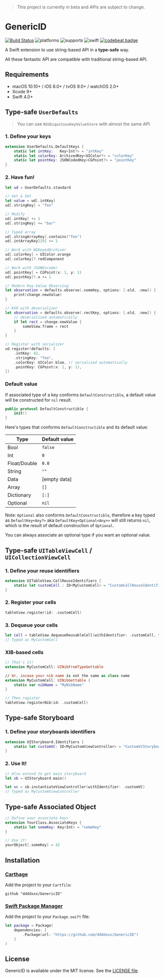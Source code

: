 > This project is currently in beta and APIs are subject to change.

# GenericID

[![Build Status](https://travis-ci.org/ddddxxx/GenericID.svg?branch=master)](https://travis-ci.org/ddddxxx/GenericID)
![platforms](https://img.shields.io/badge/platforms-macOS%20%7C%20iOS%20%7C%20tvOS%20%7C%20watchOS-lightgrey.svg)
![supports](https://img.shields.io/badge/supports-Carthage%20%7C%20Swift_PM-brightgreen.svg)
![swift](https://img.shields.io/badge/swift-4.0-orange.svg)
[![codebeat badge](https://codebeat.co/badges/2bf7d7e0-2bfe-4280-bbb3-ed64566ddd10)](https://codebeat.co/projects/github-com-ddddxxx-genericid-master)

A Swift extension to use string-based API in a **type-safe** way.

All these fantastic API are compatible with traditional string-based API.

## Requirements

- macOS 10.10+ / iOS 8.0+ / tvOS 9.0+ / watchOS 2.0+
- Xcode 9+
- Swift 4.0+

## Type-safe `UserDefaults`

> You can use `NSUbiquitousKeyValueStore` with almost the same API.

### 1. Define your keys

```swift
extension UserDefaults.DefaultKeys {
    static let intKey:   Key<Int?> = "intKey"
    static let colorKey: ArchivedKey<UIColor?> = "colorKey"
    static let pointKey: JSONCodedKey<CGPoint?> = "pointKey"
}
```

### 2. Have fun!

```swift
let ud = UserDefaults.standard

// Get & Set
let value = ud[.intKey]
ud[.stringKey] = "foo"

// Modify
ud[.intKey] += 1
ud[.stringKey] += "bar"

// Typed array
ud[.stringArrayKey].contains("foo")
ud[.intArrayKey][0] += 1

// Work with NSKeyedArchiver
ud[.colorKey] = UIColor.orange
ud[.colorKey]?.redComponent

// Work with JSONEncoder
ud[.pointKey] = CGPoint(x: 1, y: 1)
ud[.pointKey]?.x += 1

// Modern Key-Value Observing
let observation = defaults.observe(.someKey, options: [.old, .new]) { (defaults, change) in
    print(change.newValue)
}

// KVO with deserializer
let observation = defaults.observe(.rectKey, options: [.old, .new]) { (defaults, change) in
    // deserialized automatically
    if let rect = change.newValue {
        someView.frame = rect
    }
}

// Register with serializer
ud.register(defaults: [
    .intKey: 42,
    .stringKey: "foo",
    .colorKey: UIColor.blue, // serialized automatically
    .pointKey: CGPoint(x: 1, y: 1),
])
```

### Default value

If associated type of a key conforms `DefaultConstructible`, a default value will be constructed for `nil` result.

```swift
public protocol DefaultConstructible {
    init()
}
```

Here's types that conforms `DefaultConstructible` and its default value:

| Type          | Default value |
|---------------|---------------|
| Bool          | `false`       |
| Int           | `0`           |
| Float/Double  | `0.0`         |
| String        | `""`          |
| Data          | [empty data]  |
| Array         | `[]`          |
| Dictionary    | `[:]`         |
| Optional      | `nil`         |

Note: `Optional` also conforms `DefaultConstructible`, therefore a key typed as `DefaultKey<Any?>` aka `DefaultKey<Optional<Any>>` will still returns `nil`, which is the result of default construction of `Optional`.

You can always associate an optional type if you want an optional value.

<!--### Observing-->

## Type-safe `UITableViewCell` / `UICollectionViewCell`

### 1. Define your reuse identifiers

```swift
extension UITableView.CellReuseIdentifiers {
    static let customCell : ID<MyCustomCell> = "CustomCellReuseIdentifier"
}
```

### 2. Register your cells

```swift
tableView.register(id: .customCell)
```

### 3. Dequeue your cells

```swift
let cell = tableView.dequeueReusableCell(withIdentifier: .customCell, for: indexPath)
// Typed as MyCustomCell
```

### XIB-based cells

```swift
// That's it!
extension MyCustomCell: UINibFromTypeGettable

// Or, incase your nib name is not the same as class name
extension MyCustomCell: UINibGettable {
    static var nibName = "MyNibName"
}

// Then register
tableView.registerNib(id: .customCell)
```

## Type-safe Storyboard

### 1. Define your storyboards identifiers

```swift
extension UIStoryboard.Identifiers {
    static let customVC: ID<MyCustomViewController> = "CustomVCStoryboardIdentifier"
}
```

### 2. Use It!

```swift
// Also extend to get main storyboard
let sb = UIStoryboard.main()

let vc = sb.instantiateViewController(withIdentifier: .customVC)
// Typed as MyCustomViewController
```

## Type-safe Associated Object

```swift
// Define your associate keys
extension YourClass.AssociateKeys {
    static let someKey: Key<Int> = "someKey"
}

// Use it!
yourObject[.someKey] = 42
```

## Installation

### [Carthage](https://github.com/Carthage/Carthage)

Add the project to your `Cartfile`:

```
github "ddddxxx/GenericID"
```

### [Swift Package Manager](https://github.com/apple/swift-package-manager)

Add the project to your `Package.swift` file:

```swift
let package = Package(
    dependencies: [
        .Package(url: "https://github.com/ddddxxx/GenericID")
    ]
)
```

## License

GenericID is available under the MIT license. See the [LICENSE file](LICENSE).
